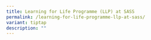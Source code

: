 ```yaml
---
title: Learning for Life Programme (LLP) at SASS
permalink: /learning-for-life-programme-llp-at-sass/
variant: tiptap
description: ""
---
```

